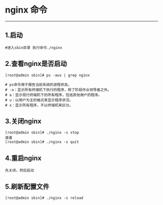 # nginx 命令
- - -
## 1.启动
```shell script
#进入sbin目录 执行命令./nginx
```
## 2.查看nginx是否启动

```shell script
[root@admin sbin]# ps -aux | grep nginx

# ps命令用于报告当前系统的进程状态。
# -a：显示所有终端机下执行的程序，除了阶段作业领导者之外。
# a：显示现行终端机下的所有程序，包括其他用户的程序。
# u：以用户为主的格式来显示程序状况。
# x：显示所有程序，不以终端机来区分。
```

## 3.关闭nginx
```shell script
[root@admin sbin]# ./nginx -s stop
或者
[root@admin sbin]# ./nginx -s quit
```

## 4.重启nginx
```shell script
先关闭，然后启动
```

## 5.刷新配置文件
```shell script
[root@admin sbin]# ./nginx -s reload
```
